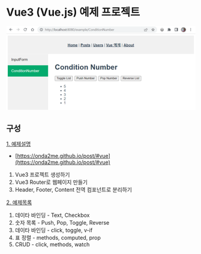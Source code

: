 
# Vue3 (Vue.js) 예제 프로젝트

<img width="700px" src="https://github.com/onda2me/vuex3_basic_example/blob/master/src/assets/images/vue3_exam_list.png"/>

## 구성

[1. 예제설명](https://onda2me.github.io/post/#vue)    
  + [https://onda2me.github.io/post/#vue](https://onda2me.github.io/post/#vue) 
  1) Vue3 프로젝트 생성하기
  2) Vue3 Router로 웹페이지 만들기
  3) Header, Footer, Content 전역 컴포넌트로 분리하기
  
 
[2. 예제목록](#)
  1) 데이타 바인딩 - Text, Checkbox
  2) 숫자 목록 - Push, Pop, Toggle, Reverse
  3) 데이타 바인딩 - click, toggle, v-if
  4) 표 정렬 - methods, computed, prop
  5) CRUD - click, methods, watch
